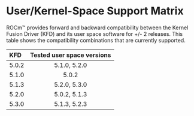 # User/Kernel-Space Support Matrix

ROCm™ provides forward and backward compatibility between the Kernel Fusion
Driver (KFD) and its user space software for +/- 2 releases. This table shows
the compatibility combinations that are currently supported.

| KFD   | Tested user space versions |
|:------|:--------------------------:|
| 5.0.2 | 5.1.0, 5.2.0               |
| 5.1.0 | 5.0.2                      |
| 5.1.3 | 5.2.0, 5.3.0               |
| 5.2.0 | 5.0.2, 5.1.3               |
| 5.3.0 | 5.1.3, 5.2.3               |
